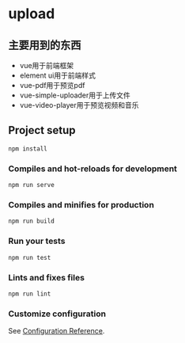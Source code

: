 # upload

## 主要用到的东西
 - vue用于前端框架
 - element ui用于前端样式
 - vue-pdf用于预览pdf
 - vue-simple-uploader用于上传文件
 - vue-video-player用于预览视频和音乐

## Project setup
```
npm install
```

### Compiles and hot-reloads for development
```
npm run serve
```

### Compiles and minifies for production
```
npm run build
```

### Run your tests
```
npm run test
```

### Lints and fixes files
```
npm run lint
```

### Customize configuration
See [Configuration Reference](https://cli.vuejs.org/config/).
